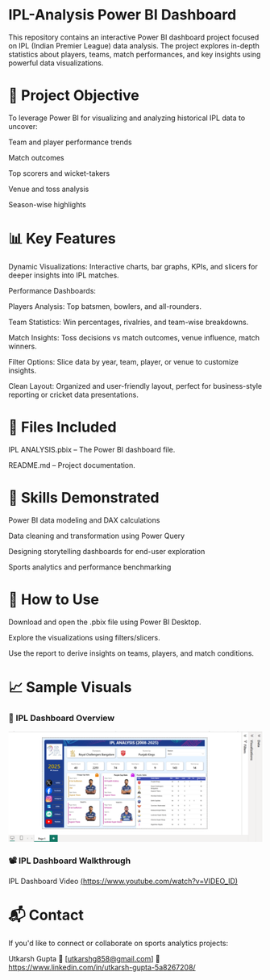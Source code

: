 # IPL-Analysis Power BI Dashboard
This repository contains an interactive Power BI dashboard project focused on IPL (Indian Premier League) data analysis. The project explores in-depth statistics about players, teams, match performances, and key insights using powerful data visualizations.

# 📌 Project Objective
To leverage Power BI for visualizing and analyzing historical IPL data to uncover:

Team and player performance trends

Match outcomes

Top scorers and wicket-takers

Venue and toss analysis

Season-wise highlights

# 📊 Key Features
Dynamic Visualizations: Interactive charts, bar graphs, KPIs, and slicers for deeper insights into IPL matches.

Performance Dashboards:

Players Analysis: Top batsmen, bowlers, and all-rounders.

Team Statistics: Win percentages, rivalries, and team-wise breakdowns.

Match Insights: Toss decisions vs match outcomes, venue influence, match winners.

Filter Options: Slice data by year, team, player, or venue to customize insights.

Clean Layout: Organized and user-friendly layout, perfect for business-style reporting or cricket data presentations.

# 📁 Files Included
IPL ANALYSIS.pbix – The Power BI dashboard file.

README.md – Project documentation.

# 🧠 Skills Demonstrated
Power BI data modeling and DAX calculations

Data cleaning and transformation using Power Query

Designing storytelling dashboards for end-user exploration

Sports analytics and performance benchmarking

# 🚀 How to Use
Download and open the .pbix file using Power BI Desktop.

Explore the visualizations using filters/slicers.

Use the report to derive insights on teams, players, and match conditions.


# 📈 Sample Visuals
### 🏏 IPL Dashboard Overview
![IPL Dashboard](assets/screenshots/ipl-dashboard.png)


### 📽️ IPL Dashboard Walkthrough

IPL Dashboard Video [(https://www.youtube.com/watch?v=VIDEO_ID)](https://youtu.be/b5rh3JuxCXA?si=4zLCAY7vGrza5Qxu)

# 📬 Contact
If you'd like to connect or collaborate on sports analytics projects:

Utkarsh Gupta
📧 [utkarshg858@gmail.com]
🔗 https://www.linkedin.com/in/utkarsh-gupta-5a8267208/

